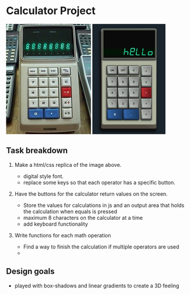 # Calculator Project

<img src="./img/calculator-base.jpg" />
<img src="./img/calc.png" height="300px" />

## Task breakdown

1. Make a html/css replica of the image above.

    - digital style font.
    - replace some keys so that each operator has a specific button.

2. Have the buttons for the calculator return values on the screen.

    - Store the values for calculations in js and an output area that holds the calculation when equals is pressed
    - maximum 8 characters on the calculator at a time
    - add keyboard functionality

3. Write functions for each math operation

    - Find a way to finish the calculation if multiple operators are used
    -

## Design goals

-   played with box-shadows and linear gradients to create a 3D feeling
